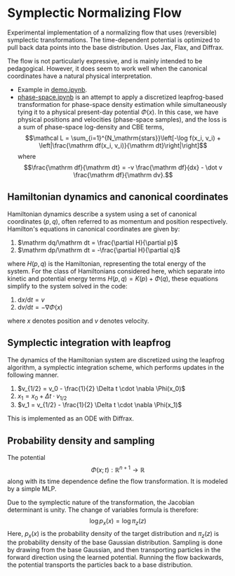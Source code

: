 # Symplectic Normalizing Flow 

Experimental implementation of a normalizing flow that uses (reversible) symplectic transformations. The time-dependent potential is optimized to pull back data points into the base distribution. Uses Jax, Flax, and Diffrax. 

The flow is not particularly expressive, and is mainly intended to be pedagogical. However, it does seem to work well when the canonical coordinates have a natural physical interpretation.

- Example in [demo.ipynb](symplectic-flows/demo.ipynb).
- [phase-space.ipynb](symplectic-flows/phase-space.ipynb) is an attempt to apply a discretized leapfrog-based transformation for phase-space density estimation while simultaneously tying it to a physical present-day potential $\Phi(x)$. In this case, we have physical positions and velocities (phase-space samples), and the loss is a sum of phase-space log-density and CBE terms,
$$\mathcal L = \sum_{i=1}^{N_\mathrm{stars}}\left[-\log f(x_i, v_i) + \left|\frac{\mathrm df(x_i, v_i)}{\mathrm dt}\right|\right]$$
where
$$\frac{\mathrm df}{\mathrm dt} = -v \frac{\mathrm df}{dx} - \dot v \frac{\mathrm df}{\mathrm dv}.$$

## Hamiltonian dynamics and canonical coordinates

Hamiltonian dynamics describe a system using a set of canonical coordinates $(p, q)$, often referred to as momentum and position respectively. Hamilton's equations in canonical coordinates are given by:

1. $\mathrm dq/\mathrm dt = \frac{\partial H}{\partial p}$
2. $\mathrm dp/\mathrm dt = -\frac{\partial H}{\partial q}$

where $H(p, q)$ is the Hamiltonian, representing the total energy of the system. For the class of Hamiltonians considered here, which separate into kinetic and potential energy terms $H(p, q) = K(p) + \Phi(q)$, these equations simplify to the system solved in the code:

1. $\mathrm dx/\mathrm dt = v$
2. $\mathrm dv/\mathrm dt = -\nabla \Phi(x)$

where $x$ denotes position and $v$ denotes velocity.

## Symplectic integration with leapfrog

The dynamics of the Hamiltonian system are discretized using the leapfrog algorithm, a symplectic integration scheme, which performs updates in the following manner.

1. $v_{1/2} = v_0 - \frac{1}{2} \Delta t \cdot \nabla \Phi(x_0)$
2. $x_1 = x_0 + \Delta t \cdot v_{1/2}$
3. $v_1 = v_{1/2} - \frac{1}{2} \Delta t \cdot \nabla \Phi(x_1)$

This is implemented as an ODE with Diffrax.

## Probability density and sampling

The potential 
$$\Phi(x; t): \mathbb R^{n+1}\rightarrow \mathbb R$$
along with its time dependence define the flow transformation. It is modeled by a simple MLP. 

Due to the symplectic nature of the transformation, the Jacobian determinant is unity. The change of variables formula is therefore:
$$\log p_x(x) = \log \pi_z(z)$$
Here, $p_x(x)$ is the probability density of the target distribution and $\pi_z(z)$ is the probability density of the base Gaussian distribution. Sampling is done by drawing from the base Gaussian, and then transporting particles in the forward direction using the learned potential. Running the flow backwards, the potential transports the particles back to a base distribution.
